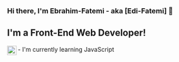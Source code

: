 ### Hi there, I'm Ebrahim-Fatemi - aka [Edi-Fatemi] 🙂

## I'm a Front-End Web Developer!

<img align="left" alt="learning" width="22px" src="https://play-lh.googleusercontent.com/KJQm72EUuAuLaMRdDGzlz5tmtNOxxwD90J5I2uIIMVttgZbK2fK8768TXlBGHNDNpAQ" /> - I'm currently learning JavaScript
